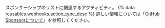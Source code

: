 スポンサーシップのリストに関連するアクティビティ。 {% data reusables.webhooks.action_type_desc %} 詳しい情報については「[GitHub Sponsorsについて](/sponsors/getting-started-with-github-sponsors/about-github-sponsors)」を参照してください。
